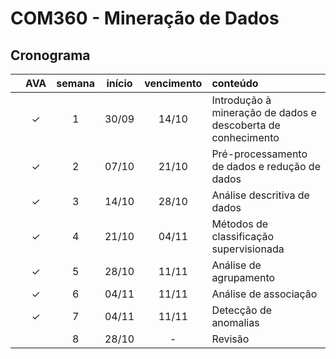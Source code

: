 # COM360 - Mineração de Dados

## Cronograma

|   | AVA | semana | início | vencimento | conteúdo |
|:---:|:---:|:---:|:---:|:---:|:---|
|  | &check; | 1 | 30/09 | 14/10 | Introdução à mineração de dados e descoberta de conhecimento |
|  | &check; | 2 | 07/10 | 21/10 | Pré-processamento de dados e redução de dados |
|  | &check; | 3 | 14/10 | 28/10 | Análise descritiva de dados |
|  | &check; | 4 | 21/10 | 04/11 | Métodos de classificação supervisionada |
|  | &check; | 5 | 28/10 | 11/11 | Análise de agrupamento |
|  | &check; | 6 | 04/11 | 11/11 | Análise de associação |
|  | &check; | 7 | 04/11 | 11/11 | Detecção de anomalias |
|  |  | 8 | 28/10 | - | Revisão |